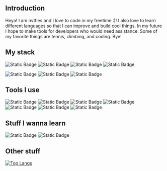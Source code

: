 ## Introduction
Heya! I am nvttles and I love to code in my freetime :)! I also love to learn different languages so that I can improve and build cool things. In my future I hope to make tools for developers who would need assistance. Some of my favorite things are tennis, climbing, and coding. Bye!

## My stack

![Static Badge](https://img.shields.io/badge/Rust-blue?style=flat&logo=Rust&logoColor=FFFF)
![Static Badge](https://img.shields.io/badge/Web-blue?style=flat&logo=HTML5&logoColor=FFFFFF)
![Static Badge](https://img.shields.io/badge/Luau-blue?style=flat&logo=Luau&logoColor=FFFFFF)
![Static Badge](https://img.shields.io/badge/Lua-blue?style=flat&logo=Lua&logoColor=FFFFFF)


![Static Badge](https://img.shields.io/badge/IntellijIDEA-blue?style=flat&logo=intellijidea&logoColor=FFFF)
![Static Badge](https://img.shields.io/badge/Xcode-blue?style=flat&logo=Xcode&logoColor=FFFFFF)
![Static Badge](https://img.shields.io/badge/VSC-blue?style=flat&logo=Google-Gemini&logoColor=FFFFFF)

## Tools I use

![Static Badge](https://img.shields.io/badge/Git-blue?style=flat&logo=Git&logoColor=FFFF)
![Static Badge](https://img.shields.io/badge/SCSS-blue?style=flat&logo=Sass&logoColor=FFFF)
![Static Badge](https://img.shields.io/badge/Node.js-blue?style=flat&logo=Node.js&logoColor=FFFF)
![Static Badge](https://img.shields.io/badge/IntellijIDEA-blue?style=flat&logo=intellijidea&logoColor=FFFF)
![Static Badge](https://img.shields.io/badge/RS-blue?style=flat&logo=Roblox-Studio&logoColor=FFFF)
![Static Badge](https://img.shields.io/badge/Roact-blue?style=flat&logo=React&logoColor=FFFF)
![Static Badge](https://img.shields.io/badge/Darklua-blue?style=flat)

## Stuff I wanna learn

![Static Badge](https://img.shields.io/badge/Scala-blue?style=flat&logo=Scala&logoColor=FFFFFF)
![Static Badge](https://img.shields.io/badge/OCaml-blue?style=flat&logo=OCaml&logoColor=FFFFFF)

## Other stuff

[![Top Langs](https://github-readme-stats.vercel.app/api/top-langs/?username=aatxe&langs_count=100)](https://github.com/nvttles/github-readme-stats)
